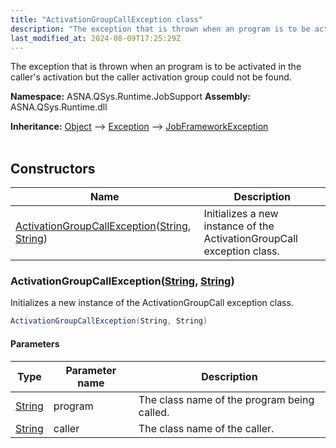 ```yaml
---
title: "ActivationGroupCallException class"
description: "The exception that is thrown when an program is to be activated in the caller&#39;s activation but the caller activation group could not be found. "
last_modified_at: 2024-08-09T17:25:29Z
---
```


The exception that is thrown when an program is to be activated in the caller's activation but the caller activation group could not be found.

**Namespace:** ASNA.QSys.Runtime.JobSupport
**Assembly:** ASNA.QSys.Runtime.dll

**Inheritance:** [Object](https://docs.microsoft.com/en-us/dotnet/api/system.object) --> [Exception](https://docs.microsoft.com/en-us/dotnet/api/system.exception) --> [JobFrameworkException](/reference/runtime/qsys-runtime-job-support/job-framework-exception.html)
<br>
<br>

## Constructors

| Name | Description |
| --- | --- |
| [ActivationGroupCallException](#activationgroupcallexceptionstring-string)([String](https://docs.microsoft.com/en-us/dotnet/api/system.string), [String](https://docs.microsoft.com/en-us/dotnet/api/system.string)) | Initializes a new instance of the ActivationGroupCall exception class.

### ActivationGroupCallException([String](https://docs.microsoft.com/en-us/dotnet/api/system.string), [String](https://docs.microsoft.com/en-us/dotnet/api/system.string))

Initializes a new instance of the ActivationGroupCall exception class.

```cs
ActivationGroupCallException(String, String)
```

#### Parameters

| Type | Parameter name | Description
| --- | --- | ---
| [String](https://docs.microsoft.com/en-us/dotnet/api/system.string) | program | The class name of the program being called.
| [String](https://docs.microsoft.com/en-us/dotnet/api/system.string) | caller | The class name of the caller.
